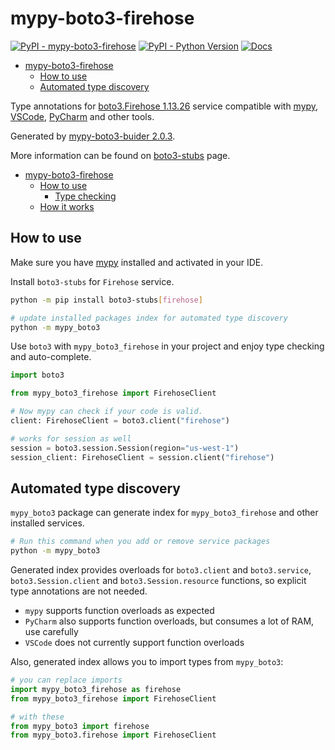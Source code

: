 # mypy-boto3-firehose

[![PyPI - mypy-boto3-firehose](https://img.shields.io/pypi/v/mypy-boto3-firehose.svg?color=blue)](https://pypi.org/project/mypy-boto3-firehose)
[![PyPI - Python Version](https://img.shields.io/pypi/pyversions/mypy-boto3-firehose.svg?color=blue)](https://pypi.org/project/mypy-boto3-firehose)
[![Docs](https://img.shields.io/readthedocs/mypy-boto3-builder.svg?color=blue)](https://mypy-boto3-builder.readthedocs.io/)

- [mypy-boto3-firehose](#mypy-boto3-firehose)
  - [How to use](#how-to-use)
  - [Automated type discovery](#automated-type-discovery)


Type annotations for
[boto3.Firehose 1.13.26](https://boto3.amazonaws.com/v1/documentation/api/1.13.26/reference/services/firehose.html#Firehose) service
compatible with [mypy](https://github.com/python/mypy), [VSCode](https://code.visualstudio.com/),
[PyCharm](https://www.jetbrains.com/pycharm/) and other tools.

Generated by [mypy-boto3-buider 2.0.3](https://github.com/vemel/mypy_boto3_builder).

More information can be found on [boto3-stubs](https://pypi.org/project/boto3-stubs/) page.

- [mypy-boto3-firehose](#mypy-boto3-firehose)
  - [How to use](#how-to-use)
    - [Type checking](#type-checking)
  - [How it works](#how-it-works)

## How to use

Make sure you have [mypy](https://github.com/python/mypy) installed and activated in your IDE.

Install `boto3-stubs` for `Firehose` service.

```bash
python -m pip install boto3-stubs[firehose]

# update installed packages index for automated type discovery
python -m mypy_boto3
```

Use `boto3` with `mypy_boto3_firehose` in your project and enjoy type checking and auto-complete.

```python
import boto3

from mypy_boto3_firehose import FirehoseClient

# Now mypy can check if your code is valid.
client: FirehoseClient = boto3.client("firehose")

# works for session as well
session = boto3.session.Session(region="us-west-1")
session_client: FirehoseClient = session.client("firehose")

```

## Automated type discovery

`mypy_boto3` package can generate index for `mypy_boto3_firehose` and other installed services.

```bash
# Run this command when you add or remove service packages
python -m mypy_boto3
```

Generated index provides overloads for `boto3.client` and `boto3.service`,
`boto3.Session.client` and `boto3.Session.resource` functions,
so explicit type annotations are not needed.

- `mypy` supports function overloads as expected
- `PyCharm` also supports function overloads, but consumes a lot of RAM, use carefully
- `VSCode` does not currently support function overloads

Also, generated index allows you to import types from `mypy_boto3`:

```python
# you can replace imports
import mypy_boto3_firehose as firehose
from mypy_boto3_firehose import FirehoseClient

# with these
from mypy_boto3 import firehose
from mypy_boto3.firehose import FirehoseClient
```